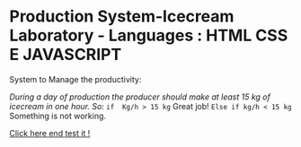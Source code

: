 # Production System-Icecream Laboratory - Languages : HTML CSS E JAVASCRIPT
 System to Manage the productivity:

 *During a day of production the producer should make at least 15 kg of icecream in one hour.
 So:*
 `if  Kg/h > 15 kg` 
 Great job!
 `Else if kg/h < 15 kg `
 Something is not working.

[Click here end test it !](https://beto-cardan.github.io/Production-System-Icecream-Laboratory/)
